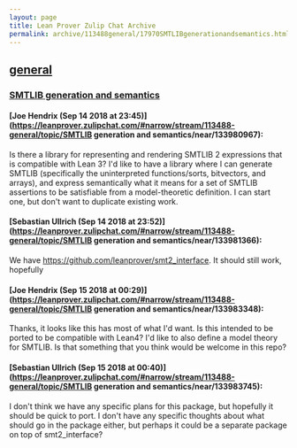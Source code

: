 ```yaml
---
layout: page
title: Lean Prover Zulip Chat Archive 
permalink: archive/113488general/17970SMTLIBgenerationandsemantics.html
---
```


## [general](index.html)
### [SMTLIB generation and semantics](17970SMTLIBgenerationandsemantics.html)

#### [Joe Hendrix (Sep 14 2018 at 23:45)](https://leanprover.zulipchat.com/#narrow/stream/113488-general/topic/SMTLIB generation and semantics/near/133980967):
Is there a library for representing and rendering SMTLIB 2 expressions that is compatible with Lean 3?  I'd like to have a library where I can generate SMTLIB (specifically the uninterpreted functions/sorts, bitvectors, and arrays), and express semantically what it means for a set of SMTLIB assertions to be satisfiable from a model-theoretic definition.  I can start one, but don't want to duplicate existing work.

#### [Sebastian Ullrich (Sep 14 2018 at 23:52)](https://leanprover.zulipchat.com/#narrow/stream/113488-general/topic/SMTLIB generation and semantics/near/133981366):
We have https://github.com/leanprover/smt2_interface. It should still work, hopefully

#### [Joe Hendrix (Sep 15 2018 at 00:29)](https://leanprover.zulipchat.com/#narrow/stream/113488-general/topic/SMTLIB generation and semantics/near/133983348):
Thanks, it looks like this has most of what I'd want.  Is this intended to be ported to be compatible with Lean4?  I'd like to also define a model theory for SMTLIB.  Is that something that you think would be welcome in this repo?

#### [Sebastian Ullrich (Sep 15 2018 at 00:40)](https://leanprover.zulipchat.com/#narrow/stream/113488-general/topic/SMTLIB generation and semantics/near/133983745):
I don't think we have any specific plans for this package, but hopefully it should be quick to port. I don't have any specific thoughts about what should go in the package either, but perhaps it could be a separate package on top of smt2_interface?


